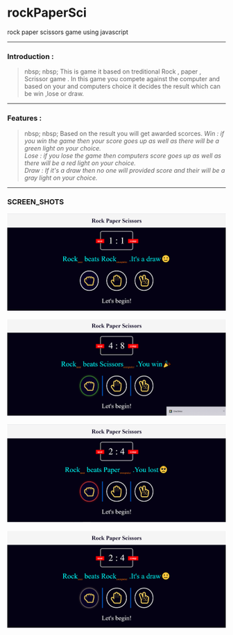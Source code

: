 # rockPaperSci
 rock paper scissors game using javascript
 
 ----
 
 ### Introduction :
>nbsp; nbsp; This is game it based on treditional Rock , paper , Scrissor game . In this game you compete against the computer and based on your and computers choice it decides the result which can be win ,lose or draw.

----

### Features :
>nbsp; nbsp; Based on the result you will get awarded scorces.
<i>Win : if you win the game then your score goes up as well as there will be a green light on your choice.<br/>
Lose : if you lose the game then computers score goes up as well as there will be a red light on your choice.<br/>
Draw : If it's a draw then no one will provided score and their will be a gray light on your choice.</i>

----

### SCREEN_SHOTS
![starts](https://github.com/snippy066/rockPaperSci/blob/main/images/2021-07-13%20(1).png) &nbsp;
![Win](https://github.com/snippy066/rockPaperSci/blob/main/images/2021-07-13%20(17).png) &nbsp;
![lose](https://github.com/snippy066/rockPaperSci/blob/main/images/2021-07-13%20(10).png) &nbsp;
![draw](https://github.com/snippy066/rockPaperSci/blob/main/images/2021-07-13%20(11).png) &nbsp;



